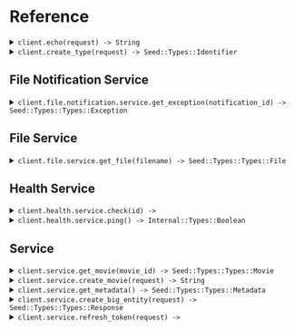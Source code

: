 # Reference
<details><summary><code>client.echo(request) -> String</code></summary>
<dl>
<dd>

#### 🔌 Usage

<dl>
<dd>

<dl>
<dd>

```ruby
client.create_type();
```
</dd>
</dl>
</dd>
</dl>

#### ⚙️ Parameters

<dl>
<dd>

<dl>
<dd>

**request:** `String` 
    
</dd>
</dl>
</dd>
</dl>


</dd>
</dl>
</details>

<details><summary><code>client.create_type(request) -> Seed::Types::Identifier</code></summary>
<dl>
<dd>

#### 🔌 Usage

<dl>
<dd>

<dl>
<dd>

```ruby
client.create_type();
```
</dd>
</dl>
</dd>
</dl>

#### ⚙️ Parameters

<dl>
<dd>

<dl>
<dd>

**request:** `Seed::Types::Type` 
    
</dd>
</dl>
</dd>
</dl>


</dd>
</dl>
</details>

## File Notification Service
<details><summary><code>client.file.notification.service.get_exception(notification_id) -> Seed::Types::Types::Exception</code></summary>
<dl>
<dd>

#### 🔌 Usage

<dl>
<dd>

<dl>
<dd>

```ruby
client.file.notification.service.get_exception();
```
</dd>
</dl>
</dd>
</dl>

#### ⚙️ Parameters

<dl>
<dd>

<dl>
<dd>

**notificationId:** `String` 
    
</dd>
</dl>
</dd>
</dl>


</dd>
</dl>
</details>

## File Service
<details><summary><code>client.file.service.get_file(filename) -> Seed::Types::Types::File</code></summary>
<dl>
<dd>

#### 📝 Description

<dl>
<dd>

<dl>
<dd>

This endpoint returns a file by its name.
</dd>
</dl>
</dd>
</dl>

#### 🔌 Usage

<dl>
<dd>

<dl>
<dd>

```ruby
client.file.service.get_file(
  filename: 'file.txt',
  xFileApiVersion: '0.0.2'
);
```
</dd>
</dl>
</dd>
</dl>

#### ⚙️ Parameters

<dl>
<dd>

<dl>
<dd>

**filename:** `String` — This is a filename
    
</dd>
</dl>
</dd>
</dl>


</dd>
</dl>
</details>

## Health Service
<details><summary><code>client.health.service.check(id) -> </code></summary>
<dl>
<dd>

#### 📝 Description

<dl>
<dd>

<dl>
<dd>

This endpoint checks the health of a resource.
</dd>
</dl>
</dd>
</dl>

#### 🔌 Usage

<dl>
<dd>

<dl>
<dd>

```ruby
client.health.service.check();
```
</dd>
</dl>
</dd>
</dl>

#### ⚙️ Parameters

<dl>
<dd>

<dl>
<dd>

**id:** `String` — The id to check
    
</dd>
</dl>
</dd>
</dl>


</dd>
</dl>
</details>

<details><summary><code>client.health.service.ping() -> Internal::Types::Boolean</code></summary>
<dl>
<dd>

#### 📝 Description

<dl>
<dd>

<dl>
<dd>

This endpoint checks the health of the service.
</dd>
</dl>
</dd>
</dl>

#### 🔌 Usage

<dl>
<dd>

<dl>
<dd>

```ruby
client.health.service.ping();
```
</dd>
</dl>
</dd>
</dl>


</dd>
</dl>
</details>

## Service
<details><summary><code>client.service.get_movie(movie_id) -> Seed::Types::Types::Movie</code></summary>
<dl>
<dd>

#### 🔌 Usage

<dl>
<dd>

<dl>
<dd>

```ruby
client.service.get_movie();
```
</dd>
</dl>
</dd>
</dl>

#### ⚙️ Parameters

<dl>
<dd>

<dl>
<dd>

**movieId:** `String` 
    
</dd>
</dl>
</dd>
</dl>


</dd>
</dl>
</details>

<details><summary><code>client.service.create_movie(request) -> String</code></summary>
<dl>
<dd>

#### 🔌 Usage

<dl>
<dd>

<dl>
<dd>

```ruby
client.service.create_movie({
  id:'movie-c06a4ad7',
  prequel:'movie-cv9b914f',
  title:'The Boy and the Heron',
  from:'Hayao Miyazaki',
  rating:8,
  type:'movie',
  tag:'tag-wf9as23d',
  metadata:{},
  revenue:1000000
});
```
</dd>
</dl>
</dd>
</dl>

#### ⚙️ Parameters

<dl>
<dd>

<dl>
<dd>

**request:** `Seed::Types::Types::Movie` 
    
</dd>
</dl>
</dd>
</dl>


</dd>
</dl>
</details>

<details><summary><code>client.service.get_metadata() -> Seed::Types::Types::Metadata</code></summary>
<dl>
<dd>

#### 🔌 Usage

<dl>
<dd>

<dl>
<dd>

```ruby
client.service.get_metadata(
  shallow: false,
  tag: ,
  xApiVersion: '0.0.1'
);
```
</dd>
</dl>
</dd>
</dl>

#### ⚙️ Parameters

<dl>
<dd>

<dl>
<dd>

**shallow:** `Internal::Types::Boolean` 
    
</dd>
</dl>

<dl>
<dd>

**tag:** `String` 
    
</dd>
</dl>

<dl>
<dd>

**xApiVersion:** `String` 
    
</dd>
</dl>
</dd>
</dl>


</dd>
</dl>
</details>

<details><summary><code>client.service.create_big_entity(request) -> Seed::Types::Types::Response</code></summary>
<dl>
<dd>

#### 🔌 Usage

<dl>
<dd>

<dl>
<dd>

```ruby
client.service.create_big_entity({
  extendedMovie:{
    cast:['cast', 'cast'],
    id:'id',
    prequel:'prequel',
    title:'title',
    from:'from',
    rating:1.1,
    type:'movie',
    tag:'tag',
    book:'book',
    metadata:{},
    revenue:1000000
  },
  entity:{
    name:'name'
  },
  commonMetadata:{
    id:'id',
    data:{
      data:'data'
    },
    jsonString:'jsonString'
  },
  migration:{
    name:'name'
  },
  node:{
    name:'name',
    nodes:[{
      name:'name',
      nodes:[{
        name:'name',
        nodes:[],
        trees:[]
      }, {
        name:'name',
        nodes:[],
        trees:[]
      }],
      trees:[{
        nodes:[]
      }, {
        nodes:[]
      }]
    }, {
      name:'name',
      nodes:[{
        name:'name',
        nodes:[],
        trees:[]
      }, {
        name:'name',
        nodes:[],
        trees:[]
      }],
      trees:[{
        nodes:[]
      }, {
        nodes:[]
      }]
    }],
    trees:[{
      nodes:[{
        name:'name',
        nodes:[],
        trees:[]
      }, {
        name:'name',
        nodes:[],
        trees:[]
      }]
    }, {
      nodes:[{
        name:'name',
        nodes:[],
        trees:[]
      }, {
        name:'name',
        nodes:[],
        trees:[]
      }]
    }]
  },
  directory:{
    name:'name',
    files:[{
      name:'name',
      contents:'contents'
    }, {
      name:'name',
      contents:'contents'
    }],
    directories:[{
      name:'name',
      files:[{
        name:'name',
        contents:'contents'
      }, {
        name:'name',
        contents:'contents'
      }],
      directories:[{
        name:'name',
        files:[],
        directories:[]
      }, {
        name:'name',
        files:[],
        directories:[]
      }]
    }, {
      name:'name',
      files:[{
        name:'name',
        contents:'contents'
      }, {
        name:'name',
        contents:'contents'
      }],
      directories:[{
        name:'name',
        files:[],
        directories:[]
      }, {
        name:'name',
        files:[],
        directories:[]
      }]
    }]
  },
  moment:{
    id:'d5e9c84f-c2b2-4bf4-b4b0-7ffd7a9ffc32',
    date:'2023-01-15',
    datetime:'2024-01-15T09:30:00Z'
  }
});
```
</dd>
</dl>
</dd>
</dl>

#### ⚙️ Parameters

<dl>
<dd>

<dl>
<dd>

**request:** `Seed::Types::Types::BigEntity` 
    
</dd>
</dl>
</dd>
</dl>


</dd>
</dl>
</details>

<details><summary><code>client.service.refresh_token(request) -> </code></summary>
<dl>
<dd>

#### 🔌 Usage

<dl>
<dd>

<dl>
<dd>

```ruby
client.service.refresh_token();
```
</dd>
</dl>
</dd>
</dl>

#### ⚙️ Parameters

<dl>
<dd>

<dl>
<dd>

**request:** `Seed::Types::Types::RefreshTokenRequest` 
    
</dd>
</dl>
</dd>
</dl>


</dd>
</dl>
</details>
